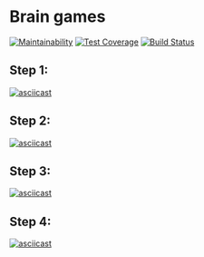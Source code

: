 Brain games
===========

[![Maintainability](https://api.codeclimate.com/v1/badges/1ae4272d6d265319b593/maintainability)](https://codeclimate.com/github/fidilly/project-lvl1-s470/maintainability) [![Test Coverage](https://api.codeclimate.com/v1/badges/1ae4272d6d265319b593/test_coverage)](https://codeclimate.com/github/fidilly/project-lvl1-s470/test_coverage) [![Build Status](https://travis-ci.org/fidilly/project-lvl1-s470.svg?branch=master)](https://travis-ci.org/fidilly/project-lvl1-s470)

Step 1:
--------
[![asciicast](https://asciinema.org/a/238143.svg)](https://asciinema.org/a/238143)

Step 2:
--------
[![asciicast](https://asciinema.org/a/238402.svg)](https://asciinema.org/a/238402)

Step 3:
--------
[![asciicast](https://asciinema.org/a/238458.svg)](https://asciinema.org/a/238458)

Step 4:
-------
[![asciicast](https://asciinema.org/a/238705.svg)](https://asciinema.org/a/238705)
